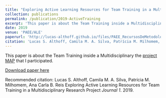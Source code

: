 ```yaml
---
title: "Exploring Active Learning Resources for Team Training in a Multidisciplinary Research Project"
collection: publications
permalink: /publication/2019-ActiveTraining
excerpt: 'This paper is about the Team Training inside a Multidisciplinary the [project MAP](https://lucas-althoff.github.io/portfolio/map) that I participated.'
date: 2019
venue: 'PAEE/ALE'
paperurl: 'http://lucas-althoff.github.io/files/PAEE_RecursosDeMetodologiaAtiva_vFinal.pdf'
citation: 'Lucas S. Althoff, Camila M. A. Silva, Patrícia M. Milhomem, Ana Carla B. Reis Exploring Active Learning Resources for Team Training in a Multidisciplinary Research Project <i>Journal 1</i>. 2019.'
---
```

This paper is about the Team Training inside a Multidisciplinary the [project MAP](https://lucas-althoff.github.io/portfolio/map) that I participated.

[Download paper here](http://lucas-althoff.github.io/files/PAEE_RecursosDeMetodologiaAtiva_vFinal.pdf)

Recommended citation: Lucas S. Althoff, Camila M. A. Silva, Patrícia M. Milhomem, Ana Carla B. Reis Exploring Active Learning Resources for Team Training in a Multidisciplinary Research Project <i>Journal 1</i>. 2019.